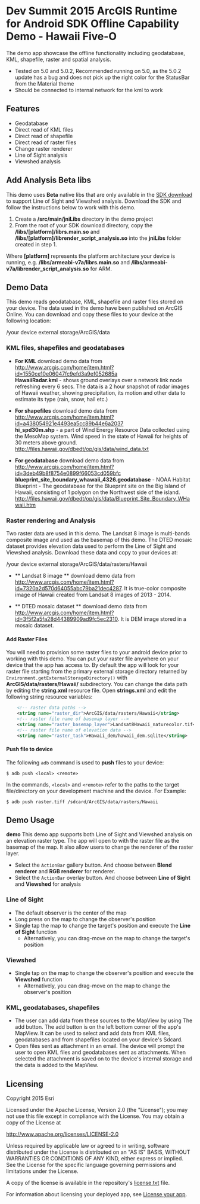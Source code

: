 # Dev Summit 2015 ArcGIS Runtime for Android SDK Offline Capability Demo - Hawaii Five-O
The demo app showcase the offline functionality including geodatabase, KML, shapefile, raster and spatial analysis.

- Tested on 5.0 and 5.0.2, Recommended running on 5.0, as the 5.0.2 update has a bug and does not pick up the right color for the StatusBar from the Material theme
- Should be connected to internal network for the kml to work


## Features
* Geodatabase
* Direct read of KML files
* Direct read of shapefile
* Direct read of raster files
* Change raster renderer
* Line of Sight analysis
* Viewshed analysis

## Add Analysis Beta libs
This demo uses **Beta** native libs that are only available in the [SDK download](https://developers.arcgis.com/android) to support Line of Sight and Viewshed analysis. Download the SDK and follow the instructions below to work with this demo.

1. Create a **/src/main/jniLibs** directory in the demo project
2. From the root of your SDK download directory, copy the **/libs/[platform]/librs.main.so** and **/libs/[platform]/librender_script_analysis.so** into the **jniLibs** folder created in step 1.

Where **[platform]** represents the platform architecture your device is running, e.g.  **/libs/armeabi-v7a/librs.main.so** and **/libs/armeabi-v7a/librender_script_analysis.so** for ARM.

## Demo Data
This demo reads geodatabase, KML, shapefile and raster files stored on your device. The data used in the demo have been published on ArcGIS Online. You can download and copy these files to your device at the following location:

/your device external storage/ArcGIS/data

### KML files, shapefiles and geodatabases
 - **For KML**
download demo data from http://www.arcgis.com/home/item.html?id=1550ce10e06047fc9efd3a9ef052685a      
**HawaiiRadar.kml** - shows ground overlays over a network link node refreshing every 6 secs. The data is a 2 hour snapshot of radar images of Hawaii weather, showing precipitation, its motion and other data to estimate its type (rain, snow, hail etc.)

- **For shapefiles**
download demo data from http://www.arcgis.com/home/item.html?id=a438054921e4493ea5cc89b44e6a2037     
**hi_spd30m.shp** - a part of Wind Energy Resource Data collected using the MesoMap system.  Wind speed in the state of Hawaii for heights of 30 meters above ground.
http://files.hawaii.gov/dbedt/op/gis/data/wind_data.txt

- **For geodatabase**
download demo data from http://www.arcgis.com/home/item.html?id=3deb49b8f8754e0899f66053cd059bfc       
**blueprint_site_boundary_whawaii_4326.geodatabase** - NOAA Habitat Blueprint - The geodatabase for the Blueprint site on the Big Island of Hawaii, consisting of 1 polygon on the Northwest side of the island.
http://files.hawaii.gov/dbedt/op/gis/data/Blueprint_Site_Boundary_WHawaii.htm

### Raster rendering and Analysis
Two raster data are used in this demo. The Landsat 8 image is multi-bands composite image and used as the basemap of this demo. The DTED mosaic dataset provides elevation data used to perform the Line of Sight and Viewshed analysis. Download these data and copy to your devices at:

/your device external storage/ArcGIS/data/rasters/Hawaii

- ** Landsat 8 image **
download demo data from http://www.arcgis.com/home/item.html?id=7320a2d570d64055abc79ba21dec4287. It is true-color composite image of Hawaii created from Landsat 8 images of 2013 - 2014.

- ** DTED mosaic dataset **
download demo data from http://www.arcgis.com/home/item.html?id=3f5f2a5fa28d44389909ad9fc5ec2310. It is DEM image stored in a mosaic dataset.

#### Add Raster Files
You will need to provision some raster files to your android device prior to working with this demo.  You can put your raster file anywhere on your device that the app has access to. By default the app will look for your raster file starting from the primary external storage directory returned by ```Environment.getExternalStorageDirectory()``` with **ArcGIS/data/rasters/Hawaii/** subdirectory. You can change the data path by editing the **string.xml** resource file.  Open **strings.xml** and edit the following string resource variables:

```xml
    <!-- raster data paths -->
    <string name="raster_dir">ArcGIS/data/rasters/Hawaii</string>
    <!-- raster file name of basemap layer -->
    <string name="raster_basemap_layer">Landsat8Hawaii_naturecolor.tif</string>
    <!-- raster file name of elevation data -->
    <string name="raster_task">Hawaii_dem/hawaii_dem.sqlite</string>
```

#### Push file to device
The following ```adb``` command is used to **push** files to your device:  

```
$ adb push <local> <remote>
```

In the commands, ```<local>``` and ```<remote>``` refer to the paths to the target file/directory on your development machine and the device.  For Example:  

```
$ adb push raster.tiff /sdcard/ArcGIS/data/rasters/Hawaii
```

## Demo Usage
**demo**
This demo app supports both Line of Sight and Viewshed analysis on an elevation raster type. The app will open to with the raster file as the basemap of the map. It also allow users to change the renderer of the raster layer.

* Select the ```ActionBar``` gallery button. And choose between **Blend renderer** and **RGB renderer** for renderer.
* Select the ```ActionBar``` overlay button. And choose between **Line of Sight** and **Viewshed** for analysis

### Line of Sight
* The default observer is the center of the map
* Long press on the map to change the observer's position
* Single tap the map to change the target's position and execute the **Line of Sight** function
  * Alternatively, you can drag-move on the map to change the target's position

### Viewshed
* Single tap on the map to change the observer's position and execute the **Viewshed** function
  * Alternatively, you can drag-move on the map to change the observer's position

### KML, geodatabases, shapefiles
- The user can add data from these sources to the MapView by using The add button. The add button is on the left bottom corner of the app's MapView. It can be used to select and add data from KML files, geodatabases and from shapefiles located on your device's Sdcard.
- Open files sent as attachment in an email. The device will prompt the user to open KML files and geodatabases sent as attachments. When selected the attachment is saved on to the device's internal storage and the data is added to the MapView.

## Licensing
Copyright 2015 Esri

Licensed under the Apache License, Version 2.0 (the "License"); you may not use this file except in compliance with the License. You may obtain a copy of the License at

http://www.apache.org/licenses/LICENSE-2.0

Unless required by applicable law or agreed to in writing, software distributed under the License is distributed on an "AS IS" BASIS, WITHOUT WARRANTIES OR CONDITIONS OF ANY KIND, either express or implied. See the License for the specific language governing permissions and limitations under the License.

A copy of the license is available in the repository's [license.txt](https://github.com/Esri/arcgis-runtime-demos-android/blob/master/license.txt) file.

For information about licensing your deployed app, see [License your app](https://developers.arcgis.com/android/guide/license-your-app.htm).
